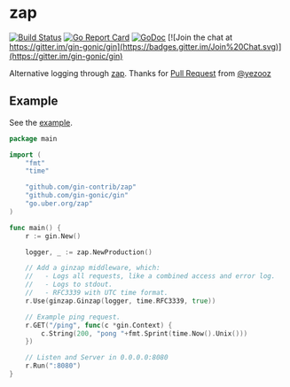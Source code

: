 # zap

[![Build Status](https://travis-ci.org/gin-contrib/zap.svg?branch=master)](https://travis-ci.org/gin-contrib/zap) [![Go Report Card](https://goreportcard.com/badge/github.com/gin-contrib/zap)](https://goreportcard.com/report/github.com/gin-contrib/zap)
[![GoDoc](https://godoc.org/github.com/gin-contrib/zap?status.svg)](https://godoc.org/github.com/gin-contrib/zap)
[![Join the chat at https://gitter.im/gin-gonic/gin](https://badges.gitter.im/Join%20Chat.svg)](https://gitter.im/gin-gonic/gin)

Alternative logging through [zap](https://github.com/uber-go/zap). Thanks for [Pull Request](https://github.com/gin-gonic/contrib/pull/129) from [@yezooz](https://github.com/yezooz)

## Example

See the [example](example/main.go).

[embedmd]:# (example/main.go go)
```go
package main

import (
	"fmt"
	"time"

	"github.com/gin-contrib/zap"
	"github.com/gin-gonic/gin"
	"go.uber.org/zap"
)

func main() {
	r := gin.New()

	logger, _ := zap.NewProduction()

	// Add a ginzap middleware, which:
	//   - Logs all requests, like a combined access and error log.
	//   - Logs to stdout.
	//   - RFC3339 with UTC time format.
	r.Use(ginzap.Ginzap(logger, time.RFC3339, true))

	// Example ping request.
	r.GET("/ping", func(c *gin.Context) {
		c.String(200, "pong "+fmt.Sprint(time.Now().Unix()))
	})

	// Listen and Server in 0.0.0.0:8080
	r.Run(":8080")
}
```
